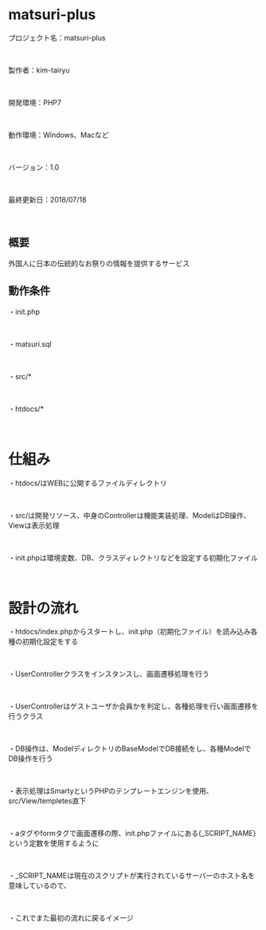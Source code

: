 # matsuri-plus

プロジェクト名：matsuri-plus

&nbsp;

製作者：kim-tairyu

&nbsp;

開発環境：PHP7

&nbsp;

動作環境：Windows、Macなど

&nbsp;

バージョン：1.0

&nbsp;

最終更新日：2018/07/18

&nbsp;

## 概要
	
外国人に日本の伝統的なお祭りの情報を提供するサービス

## 動作条件
	
・init.php

&nbsp;

・matsuri.sql

&nbsp;

・src/*

&nbsp;

・htdocs/*

&nbsp;

# 仕組み

・htdocs/はWEBに公開するファイルディレクトリ

&nbsp;

・src/は開発リソース、中身のControllerは機能実装処理、ModelはDB操作、Viewは表示処理

&nbsp;

・init.phpは環境変数、DB、クラスディレクトリなどを設定する初期化ファイル
  
&nbsp;

# 設計の流れ

・htdocs/index.phpからスタートし、init.php（初期化ファイル）を読み込み各種の初期化設定をする

&nbsp;

・UserControllerクラスをインスタンスし、画面遷移処理を行う

&nbsp;

・UserControllerはゲストユーザか会員かを判定し、各種処理を行い画面遷移を行うクラス

&nbsp;

・DB操作は、ModelディレクトリのBaseModelでDB接続をし、各種ModelでDB操作を行う

&nbsp;

・表示処理はSmartyというPHPのテンプレートエンジンを使用、src/View/templetes直下

&nbsp;

・aタグやformタグで画面遷移の際、init.phpファイルにある{_SCRIPT_NAME}という定数を使用するように

&nbsp;

・_SCRIPT_NAMEは現在のスクリプトが実行されているサーバーのホスト名を意味しているので、

&nbsp;

・これでまた最初の流れに戻るイメージ

&nbsp;
